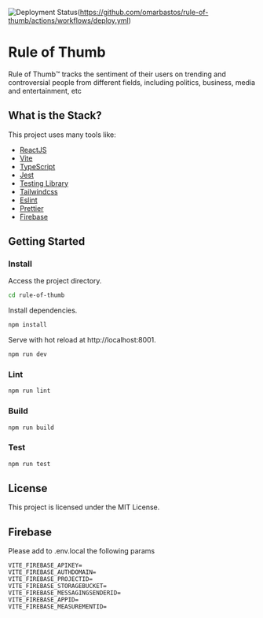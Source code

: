 
![Deployment Status](https://github.com/omarbastos/rule-of-thumb/actions/workflows/deploy.yml/badge.svg)(https://github.com/omarbastos/rule-of-thumb/actions/workflows/deploy.yml)

# Rule of Thumb

Rule of Thumb™️ tracks the sentiment of their users on trending and controversial people from different fields, including politics, business, media and entertainment, etc


## What is the Stack?

This project uses many tools like:

- [ReactJS](https://reactjs.org)
- [Vite](https://vitejs.dev)
- [TypeScript](https://www.typescriptlang.org)
- [Jest](https://jestjs.io)
- [Testing Library](https://testing-library.com)
- [Tailwindcss](https://tailwindcss.com)
- [Eslint](https://eslint.org)
- [Prettier](https://prettier.io)
- [Firebase](https://firebase.google.com)

## Getting Started

### Install

Access the project directory.

```bash
cd rule-of-thumb
```

Install dependencies.

```bash
npm install
```

Serve with hot reload at http://localhost:8001.

```bash
npm run dev
```

### Lint

```bash
npm run lint
```

### Build

```bash
npm run build
```

### Test

```bash
npm run test
```

## License

This project is licensed under the MIT License.

## Firebase

Please add to .env.local the following params
```
VITE_FIREBASE_APIKEY=
VITE_FIREBASE_AUTHDOMAIN=
VITE_FIREBASE_PROJECTID=
VITE_FIREBASE_STORAGEBUCKET=
VITE_FIREBASE_MESSAGINGSENDERID=
VITE_FIREBASE_APPID=
VITE_FIREBASE_MEASUREMENTID=
```
